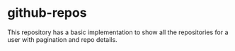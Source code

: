 # github-repos
This repository has a basic implementation to show all the repositories for a user with pagination and repo details.
